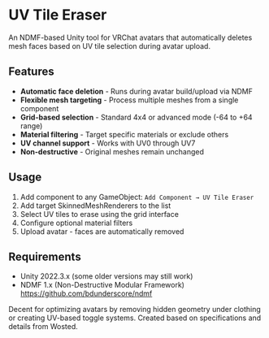 # UV Tile Eraser
An NDMF-based Unity tool for VRChat avatars that automatically deletes mesh faces based on UV tile selection during avatar upload.

## Features
- **Automatic face deletion** - Runs during avatar build/upload via NDMF
- **Flexible mesh targeting** - Process multiple meshes from a single component
- **Grid-based selection** - Standard 4x4 or advanced mode (-64 to +64 range)
- **Material filtering** - Target specific materials or exclude others
- **UV channel support** - Works with UV0 through UV7
- **Non-destructive** - Original meshes remain unchanged

## Usage
1. Add component to any GameObject: `Add Component → UV Tile Eraser`
2. Add target SkinnedMeshRenderers to the list
3. Select UV tiles to erase using the grid interface
4. Configure optional material filters
5. Upload avatar - faces are automatically removed

## Requirements
- Unity 2022.3.x (some older versions may still work)
- NDMF 1.x (Non-Destructive Modular Framework) https://github.com/bdunderscore/ndmf

Decent for optimizing avatars by removing hidden geometry under clothing or creating UV-based toggle systems.
Created based on specifications and details from Wosted.
